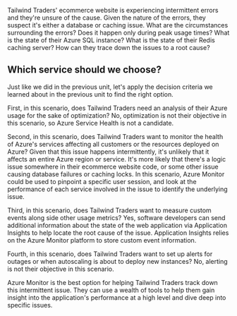 Tailwind Traders' ecommerce website is experiencing intermittent errors and they're unsure of the cause.  Given the nature of the errors, they suspect it's either a database or caching issue. What are the circumstances surrounding the errors? Does it happen only during peak usage times? What is the state of their Azure SQL instance? What is the state of their Redis caching server? How can they trace down the issues to a root cause?

## Which service should we choose?

Just like we did in the previous unit, let's apply the decision criteria we learned about in the previous unit to find the right option.

First, in this scenario, does Tailwind Traders need an analysis of their Azure usage for the sake of optimization? No, optimization is not their objective in this scenario, so Azure Service Health is not a candidate.

Second, in this scenario, does Tailwind Traders want to monitor the health of Azure's services affecting all customers or the resources deployed on Azure? Given that this issue happens intermittently, it's unlikely that it affects an entire Azure region or service.  It's more likely that there's a logic issue somewhere in their ecommerce website code, or some other issue causing database failures or caching locks.  In this scenario, Azure Monitor could be used to pinpoint a specific user session, and look at the performance of each service involved in the issue to identify the underlying issue.

Third, in this scenario, does Tailwind Traders want to measure custom events along side other usage metrics? Yes, software developers can send additional information about the state of the web application via Application Insights to help locate the root cause of the issue.  Application Insights relies on the Azure Monitor platform to store custom event information.

Fourth, in this scenario, does Tailwind Traders want to set up alerts for outages or when autoscaling is about to deploy new instances?  No, alerting is not their objective in this scenario.

Azure Monitor is the best option for helping Tailwind Traders track down this intermittent issue.  They can use a wealth of tools to help them gain insight into the application's performance at a high level and dive deep into specific issues.